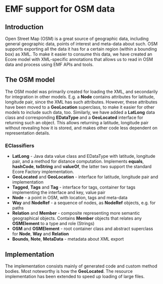 # EMF support for OSM data

## Introduction

Open Street Map (OSM) is a great source of geographic data, including general geographic data, points of interest and meta-data about such. OSM supports exporting all the data it has for a certain region (within a bounding box) as XML. To make it easier to consume this data, we have created an Ecore model with XML-specific annotations that allows us to read in OSM data and process using EMF APIs and tools.

## The OSM model

The OSM model was primarily created for loading the XML, and secondarily for integration in other models. E.g. a **Node** contains attributes for latitude, longitude pair, since the XML has such attributes. However, these attributes have been moved to a **GeoLocation** superclass, to make it easier for other models to include such data, too. Similarly, we have added a **LatLong** data class and corresponding **EDataType** and a **GeoLocated** interface for returning such an object. This allows returning a latitude, longitude pair without revealing how it is stored, and makes other code less dependent on representation details.

### EClassifiers

* **LatLong** - Java data value class and EDataType with latitude, longitude pair, and a method for distance computation. Implements **equals**, **hashCode**, **toString** and **valueOf**, the latter two support the standard Ecore Factory implementation.
* **GeoLocated** and **GeoLocation** - interface for latitude, longitude pair and implementation
* **Tagged**, **Tags** and **Tag** - interface for tags, container for tags implementing the interface and key, value pair
* **Node** - a point in OSM, with location, tags and meta-data 
* **Way** and **NodeRef** - a sequence of nodes, as **NodeRef** objects, e.g. for paths
* **Relation** and **Member** - composite representing more semantic geographical objects. Contains **Member** objects that relates any **OSMElement** to a type and role (Strings)
* **OSM** and **OSMElement** - root container class and abstract superclass for **Node**, **Way** and **Relation**
* **Bounds**, **Note**, **MetaData** - metadata about XML export

## Implementation

The implementation consists mainly of generated code and custom method bodies. Most noteworthy is how the **GeoLocated**. The resource implementation has been extended to speed up loading of large files.
